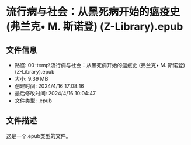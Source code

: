 ﻿# 流行病与社会：从黑死病开始的瘟疫史 (弗兰克• M. 斯诺登) (Z-Library).epub

## 文件信息
- 路径: 00-temp\流行病与社会：从黑死病开始的瘟疫史 (弗兰克• M. 斯诺登) (Z-Library).epub
- 大小: 9.39 MB
- 创建时间: 2024/4/16 17:08:16
- 最后修改时间: 2024/4/16 10:04:47
- 文件类型: .epub

## 文件描述
这是一个.epub类型的文件。

